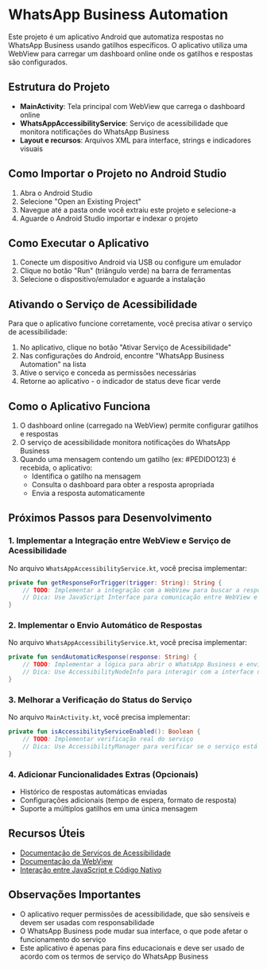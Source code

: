 # WhatsApp Business Automation

Este projeto é um aplicativo Android que automatiza respostas no WhatsApp Business usando gatilhos específicos. O aplicativo utiliza uma WebView para carregar um dashboard online onde os gatilhos e respostas são configurados.

## Estrutura do Projeto

- **MainActivity**: Tela principal com WebView que carrega o dashboard online
- **WhatsAppAccessibilityService**: Serviço de acessibilidade que monitora notificações do WhatsApp Business
- **Layout e recursos**: Arquivos XML para interface, strings e indicadores visuais

## Como Importar o Projeto no Android Studio

1. Abra o Android Studio
2. Selecione "Open an Existing Project"
3. Navegue até a pasta onde você extraiu este projeto e selecione-a
4. Aguarde o Android Studio importar e indexar o projeto

## Como Executar o Aplicativo

1. Conecte um dispositivo Android via USB ou configure um emulador
2. Clique no botão "Run" (triângulo verde) na barra de ferramentas
3. Selecione o dispositivo/emulador e aguarde a instalação

## Ativando o Serviço de Acessibilidade

Para que o aplicativo funcione corretamente, você precisa ativar o serviço de acessibilidade:

1. No aplicativo, clique no botão "Ativar Serviço de Acessibilidade"
2. Nas configurações do Android, encontre "WhatsApp Business Automation" na lista
3. Ative o serviço e conceda as permissões necessárias
4. Retorne ao aplicativo - o indicador de status deve ficar verde

## Como o Aplicativo Funciona

1. O dashboard online (carregado na WebView) permite configurar gatilhos e respostas
2. O serviço de acessibilidade monitora notificações do WhatsApp Business
3. Quando uma mensagem contendo um gatilho (ex: #PEDIDO123) é recebida, o aplicativo:
   - Identifica o gatilho na mensagem
   - Consulta o dashboard para obter a resposta apropriada
   - Envia a resposta automaticamente

## Próximos Passos para Desenvolvimento

### 1. Implementar a Integração entre WebView e Serviço de Acessibilidade

No arquivo `WhatsAppAccessibilityService.kt`, você precisa implementar:

```kotlin
private fun getResponseForTrigger(trigger: String): String {
    // TODO: Implementar a integração com a WebView para buscar a resposta
    // Dica: Use JavaScript Interface para comunicação entre WebView e código nativo
}
```

### 2. Implementar o Envio Automático de Respostas

No arquivo `WhatsAppAccessibilityService.kt`, você precisa implementar:

```kotlin
private fun sendAutomaticResponse(response: String) {
    // TODO: Implementar a lógica para abrir o WhatsApp Business e enviar a resposta
    // Dica: Use AccessibilityNodeInfo para interagir com a interface do WhatsApp
}
```

### 3. Melhorar a Verificação do Status do Serviço

No arquivo `MainActivity.kt`, você precisa implementar:

```kotlin
private fun isAccessibilityServiceEnabled(): Boolean {
    // TODO: Implementar verificação real do serviço
    // Dica: Use AccessibilityManager para verificar se o serviço está ativo
}
```

### 4. Adicionar Funcionalidades Extras (Opcionais)

- Histórico de respostas automáticas enviadas
- Configurações adicionais (tempo de espera, formato de resposta)
- Suporte a múltiplos gatilhos em uma única mensagem

## Recursos Úteis

- [Documentação de Serviços de Acessibilidade](https://developer.android.com/guide/topics/ui/accessibility/service)
- [Documentação da WebView](https://developer.android.com/reference/android/webkit/WebView)
- [Interação entre JavaScript e Código Nativo](https://developer.android.com/guide/webapps/webview#UsingJavaScript)

## Observações Importantes

- O aplicativo requer permissões de acessibilidade, que são sensíveis e devem ser usadas com responsabilidade
- O WhatsApp Business pode mudar sua interface, o que pode afetar o funcionamento do serviço
- Este aplicativo é apenas para fins educacionais e deve ser usado de acordo com os termos de serviço do WhatsApp Business
